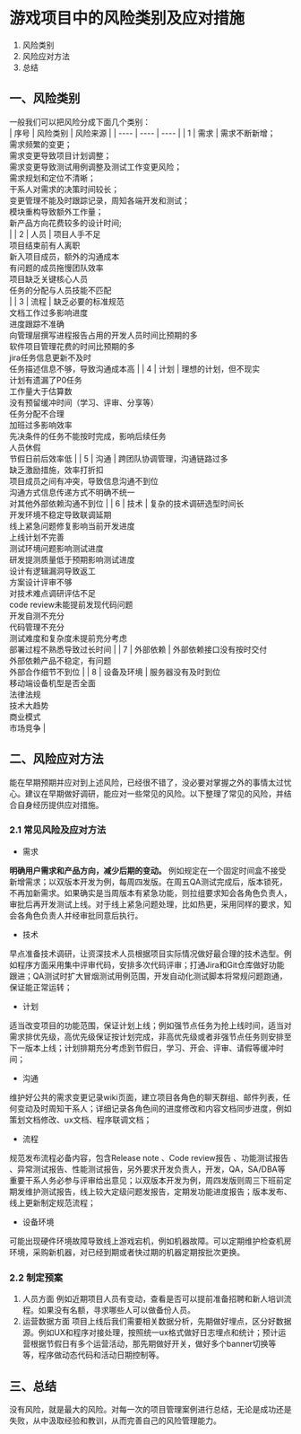 # 游戏项目中的风险类别及应对措施
1. 风险类别
2. 风险应对方法
3. 总结
## 一、风险类别
一般我们可以把风险分成下面几个类别：
<br>
|  序号   | 风险类别  | 风险来源 |
|  ----  | ----  | ---- |
| 1  | 需求 | 需求不断新增；<br> 需求频繁的变更；<br>需求变更导致项目计划调整；<br>需求变更导致测试用例调整及测试工作变更风险；<br>需求规划和定位不清晰；<br>干系人对需求的决策时间较长；<br>变更管理不能及时跟踪记录，周知各端开发和测试；<br>模块重构导致额外工作量；<br>新产品方向花费较多的设计时间;<br> |
| 2  | 人员 | 项目人手不足<br> 项目结束前有人离职<br> 新入项目成员，额外的沟通成本<br>有问题的成员拖慢团队效率<br>项目缺乏关键核心人员<br>任务的分配与人员技能不匹配<br> |
| 3  | 流程 | 缺乏必要的标准规范<br>文档工作过多影响进度<br>进度跟踪不准确<br>向管理层撰写进程报告占用的开发人员时间比预期的多<br>软件项目管理花费的时间比预期的多<br>jira任务信息更新不及时<br>任务描述信息不够，导致沟通成本高 |
| 4  | 计划 | 理想的计划，但不现实<br>计划有遗漏了P0任务<br>工作量大于估算数<br>没有预留缓冲时间（学习、评审、分享等）<br>任务分配不合理<br>加班过多影响效率<br>先决条件的任务不能按时完成，影响后续任务<br>人员休假<br>节假日前后效率低 |
| 5  | 沟通 | 跨团队协调管理，沟通链路过多<br>缺乏激励措施，效率打折扣<br>项目成员之间有冲突，导致信息沟通不到位<br>沟通方式信息传递方式不明确不统一<br>对其他外部依赖沟通不到位 |
| 6  | 技术 | 复杂的技术调研选型时间长<br>开发环境不稳定导致联调延期<br>线上紧急问题修复影响当前开发进度<br>上线计划不完善<br>测试环境问题影响测试进度<br> 研发提测质量低于预期影响测试进度<br>设计有逻辑漏洞导致返工<br>方案设计评审不够<br>对技术难点调研评估不足<br>code review未能提前发现代码问题<br>开发自测不充分<br>代码管理不充分<br>测试难度和复杂度未提前充分考虑<br>部署过程不熟悉导致过长时间 |
| 7  | 外部依赖 | 外部依赖接口没有按时交付<br>外部依赖产品不稳定，有问题<br>外部合作细节不到位 |
| 8  | 设备及环境 | 服务器没有及时到位<br>移动端设备机型是否全面<br>法律法规<br>技术大趋势<br>商业模式<br>市场竞争 |

## 二、风险应对方法
能在早期预期并应对到上述风险，已经很不错了，没必要对掌握之外的事情太过忧心。建议在早期做好调研，能应对一些常见的风险。以下整理了常见的风险，并结合自身经历提供应对措施。
### 2.1 常见风险及应对方法
- 需求

**明确用户需求和产品方向，减少后期的变动。** 例如规定在一个固定时间盒不接受新增需求；以双版本开发为例，每周四发版。在周五QA测试完成后，版本锁死，不再加新需求。如果确实是当周版本有紧急功能，则拉组要求知会各角色负责人，审批后再开发测试上线。对于线上紧急问题处理，比如热更，采用同样的要求，知会各角色负责人并经审批同意后执行。
- 技术

早点准备技术调研，让资深技术人员根据项目实际情况做好最合理的技术选型。例如程序方面采用集中评审代码，安排多次代码评审；打通Jira和Git仓库做好功能跟进；QA测试时扩大冒烟测试用例范围，开发自动化测试脚本将常规问题跑通，保证能正常运转；
- 计划

适当改变项目的功能范围，保证计划上线；例如强节点任务为抢上线时间，适当对需求排优先级，高优先级保证按计划完成，非高优先级或者非强节点任务则安排至下一版本上线；计划排期充分考虑到节假日，学习、开会、评审、请假等缓冲时间；
- 沟通

维护好公共的需求变更记录wiki页面，建立项目各角色的聊天群组、邮件列表，任何变动及时周知干系人；详细记录各角色间的进度修改和内容文档同步进度，例如策划文档修改、ux文档、程序联调文档；
- 流程

规范发布流程必备内容，包含Release note 、Code review报告 、功能测试报告 、异常测试报告、性能测试报告，另外要求开发负责人，开发，QA，SA/DBA等重要干系人务必参与评审给出意见；以双版本开发为例，周四发版则周三下班前定期发维护测试报告，线上较大定级问题发报告，定期发功能进度报告；版本发布、线上更新制定规范流程；
- 设备环境

可能出现硬件环境故障导致线上游戏宕机，例如机器故障。可以定期维护检查机房环境，采购新机器，对已经到期或者快过期的机器定期按批次更换。

### 2.2 制定预案
1. 人员方面
例如近期项目人员有变动，查看是否可以提前准备招聘和新人培训流程。如果没有名额，寻求哪些人可以做备份人员。
2. 运营数据方面
项目上线后我们需要相关数据分析，先期做好埋点，区分好数据源。例如UX和程序对接处理，按照统一ux格式做好日志埋点和统计；预计运营根据节假日有多个运营活动，那先期做好开关，做好多个banner切换等等，程序做动态代码和活动日期控制等。


## 三、总结
没有风险，就是最大的风险。对每一次的项目管理案例进行总结，无论是成功还是失败，从中汲取经验和教训，从而完善自己的风险管理能力。

